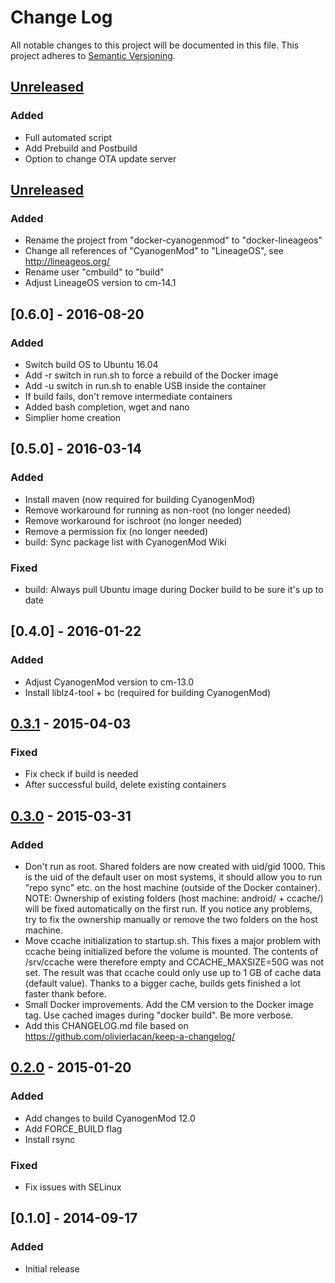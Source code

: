 # Change Log
All notable changes to this project will be documented in this file.
This project adheres to [Semantic Versioning](http://semver.org/).

## [Unreleased][unreleased]
### Added
 - Full automated script
 - Add Prebuild and Postbuild
 - Option to change OTA update server

## [Unreleased][unreleased]
### Added
- Rename the project from "docker-cyanogenmod" to "docker-lineageos"
- Change all references of "CyanogenMod" to "LineageOS", see http://lineageos.org/
- Rename user "cmbuild" to "build"
- Adjust LineageOS version to cm-14.1

## [0.6.0] - 2016-08-20
### Added
- Switch build OS to Ubuntu 16.04
- Add -r switch in run.sh to force a rebuild of the Docker image
- Add -u switch in run.sh to enable USB inside the container
- If build fails, don't remove intermediate containers
- Added bash completion, wget and nano
- Simplier home creation

## [0.5.0] - 2016-03-14
### Added
- Install maven (now required for building CyanogenMod)
- Remove workaround for running as non-root (no longer needed)
- Remove workaround for ischroot (no longer needed)
- Remove a permission fix (no longer needed)
- build: Sync package list with CyanogenMod Wiki

### Fixed
- build: Always pull Ubuntu image during Docker build to be sure it's up
  to date

## [0.4.0] - 2016-01-22
### Added
- Adjust CyanogenMod version to cm-13.0
- Install liblz4-tool + bc (required for building CyanogenMod)

## [0.3.1] - 2015-04-03
### Fixed
- Fix check if build is needed
- After successful build, delete existing containers

## [0.3.0] - 2015-03-31
### Added
- Don't run as root. Shared folders are now created with uid/gid 1000.
  This is the uid of the default user on most systems, it should allow
  you to run "repo sync" etc. on the host machine (outside of the
  Docker container). NOTE: Ownership of existing folders
  (host machine: android/ + ccache/) will be fixed automatically on the
  first run. If you notice any problems, try to fix the ownership
  manually or remove the two folders on the host machine.
- Move ccache initialization to startup.sh. This fixes a major problem
  with ccache being initialized before the volume is mounted.
  The contents of /srv/ccache were therefore empty and
  CCACHE_MAXSIZE=50G was not set. The result was that ccache could only
  use up to 1 GB of cache data (default value). Thanks to a bigger
  cache, builds gets finished a lot faster thank before.
- Small Docker improvements. Add the CM version to the Docker image
  tag. Use cached images during "docker build". Be more verbose.
- Add this CHANGELOG.md file based on
  https://github.com/olivierlacan/keep-a-changelog/

## [0.2.0] - 2015-01-20
### Added
- Add changes to build CyanogenMod 12.0
- Add FORCE_BUILD flag
- Install rsync

### Fixed
- Fix issues with SELinux

## [0.1.0] - 2014-09-17
### Added
- Initial release

[unreleased]: https://github.com/stucki/docker-cyanogenmod/compare/v0.3.1...HEAD
[0.3.1]: https://github.com/stucki/docker-cyanogenmod/compare/v0.3.0...v0.3.1
[0.3.0]: https://github.com/stucki/docker-cyanogenmod/compare/v0.2.0...v0.3.0
[0.2.0]: https://github.com/stucki/docker-cyanogenmod/compare/v0.1.0...v0.2.0
